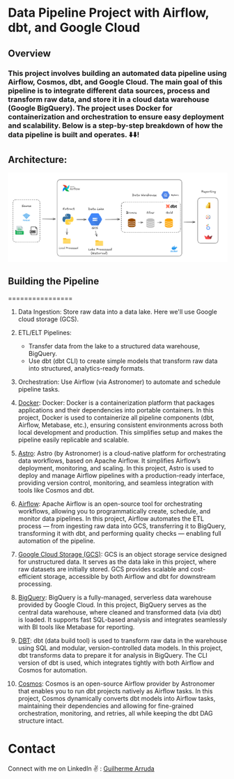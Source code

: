 # Data Pipeline Project with Airflow, dbt, and Google Cloud

## Overview
### This project involves building an automated data pipeline using Airflow, Cosmos, dbt, and Google Cloud. The main goal of this pipeline is to integrate different data sources, process and transform raw data, and store it in a cloud data warehouse (Google BigQuery). The project uses Docker for containerization and orchestration to ensure easy deployment and scalability. Below is a step-by-step breakdown of how the data pipeline is built and operates. ⬇️⬇️!

## Architecture:
![Pipeline](assets/project_arch.png)

## Building the Pipeline
================
1. Data Ingestion: Store raw data into a data lake. Here we'll use Google cloud storage (GCS).

2. ETL/ELT Pipelines:
    - Transfer data from the lake to a structured data warehouse, BigQuery.
    - Use dbt (dbt CLI) to create simple models that transform raw data into structured, analytics-ready formats.

3. Orchestration: Use Airflow (via Astronomer) to automate and schedule pipeline tasks.

1. [Docker](https://www.docker.com):
    Docker:
    Docker is a containerization platform that packages applications and their dependencies into portable containers. In this project, Docker is used to containerize all pipeline components (dbt, Airflow, Metabase, etc.), ensuring consistent environments across both local development and production. This simplifies setup and makes the pipeline easily replicable and scalable.

2. [Astro](https://www.astronomer.io/docs):
    Astro (by Astronomer) is a cloud-native platform for orchestrating data workflows, based on Apache Airflow. It simplifies Airflow’s deployment, monitoring, and scaling. In this project, Astro is used to deploy and manage Airflow pipelines with a production-ready interface, providing version control, monitoring, and seamless integration with tools like Cosmos and dbt.

3. [Airflow](https://airflow.apache.org):
    Apache Airflow is an open-source tool for orchestrating workflows, allowing you to programmatically create, schedule, and monitor data pipelines. In this project, Airflow automates the ETL process — from ingesting raw data into GCS, transferring it to BigQuery, transforming it with dbt, and performing quality checks — enabling full automation of the pipeline.

5. [Google Cloud Storage (GCS)](https://console.cloud.google.com):
    GCS is an object storage service designed for unstructured data. It serves as the data lake in this project, where raw datasets are initially stored. GCS provides scalable and cost-efficient storage, accessible by both Airflow and dbt for downstream processing.

6. [BigQuery](https://console.cloud.google.com):
    BigQuery is a fully-managed, serverless data warehouse provided by Google Cloud. In this project, BigQuery serves as the central data warehouse, where cleaned and transformed data (via dbt) is loaded. It supports fast SQL-based analysis and integrates seamlessly with BI tools like Metabase for reporting.

8. [DBT](https://www.getdbt.com/):
    dbt (data build tool) is used to transform raw data in the warehouse using SQL and modular, version-controlled data models. In this project, dbt transforms data to prepare it for analysis in BigQuery. The CLI version of dbt is used, which integrates tightly with both Airflow and Cosmos for automation.

9. [Cosmos](https://www.astronomer.io/cosmos):
    Cosmos is an open-source Airflow provider by Astronomer that enables you to run dbt projects natively as Airflow tasks. In this project, Cosmos dynamically converts dbt models into Airflow tasks, maintaining their dependencies and allowing for fine-grained orchestration, monitoring, and retries, all while keeping the dbt DAG structure intact.


Contact
=======
Connect with me on LinkedIn ✌️ : [Guilherme Arruda](https://www.linkedin.com/in/arruda-guilherme/)